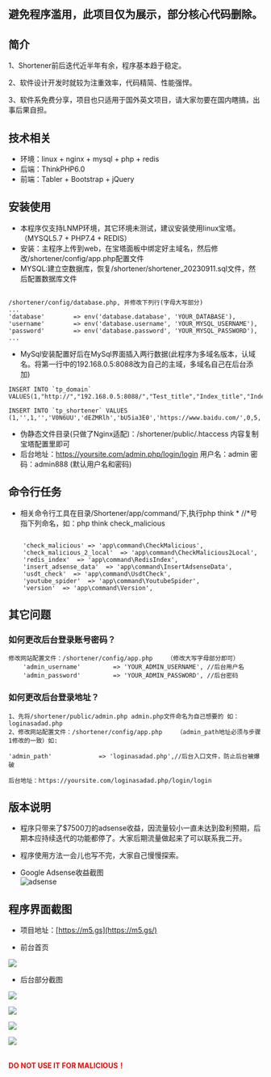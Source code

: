 ## 避免程序滥用，此项目仅为展示，部分核心代码删除。      

## 简介    

1、Shortener前后迭代近半年有余，程序基本趋于稳定。

2、软件设计开发时就较为注重效率，代码精简、性能强悍。

3、软件系免费分享，项目也只适用于国外英文项目，请大家勿要在国内瞎搞，出事后果自担。

   
## 技术相关

* 环境：linux + nginx + mysql + php + redis
* 后端：ThinkPHP6.0
* 前端：Tabler + Bootstrap + jQuery

## 安装使用

* 本程序仅支持LNMP环境，其它环境未测试，建议安装使用linux宝塔。（MYSQL5.7 + PHP7.4 + REDIS）
* 安装：主程序上传到web，在宝塔面板中绑定好主域名，然后修改/shortener/config/app.php配置文件 
* MYSQL:建立空数据库，恢复/shortener/shortener_20230911.sql文件，然后配置数据库文件
~~~

/shortener/config/database.php, 并修改下列行(字母大写部分)
...
'database'        => env('database.database', 'YOUR_DATABASE'),
'username'        => env('database.username', 'YOUR_MYSQL_USERNAME'),
'password'        => env('database.password', 'YOUR_MYSQL_PASSWORD'),
...
~~~

* MySql安装配置好后在MySql界面插入两行数据(此程序为多域名版本，认域名。将第一行中的192.168.0.5:8088改为自己的主域，多域名自己在后台添加)
~~~
INSERT INTO `tp_domain` VALUES(1,"http://","192.168.0.5:8088/","Test_title","Index_title","Index_keyword","Index_description",1,1,1,0,1,0,"");

INSERT INTO `tp_shortener` VALUES (1,'',1,'','V0N6UU','dEZMRlh','bU5ia3E0','https://www.baidu.com/',0,5,'1.1.1.1','',1648795566,0,1,0,'','',1,0,1,1,1,2,0);
~~~




* 伪静态文件目录(只做了Nginx适配)：/shortener/public/.htaccess  内容复制宝塔配置里即可
* 后台地址：https://yoursite.com/admin.php/login/login  用户名：admin  密码：admin888 (默认用户名和密码)

## 命令行任务

* 相关命令行工具在目录/Shortener/app/command/下,执行php think *  //*号指下列命名，如：php think check_malicious
~~~

    'check_malicious' => 'app\command\CheckMalicious',
    'check_malicious_2_local'  => 'app\command\CheckMalicious2Local',
    'redis_index'  => 'app\command\RedisIndex',
    'insert_adsense_data'  => 'app\command\InsertAdsenseData',
    'usdt_check'  => 'app\command\UsdtCheck',
    'youtube_spider'  => 'app\command\YoutubeSpider',
    'version'  => 'app\command\Version',

~~~

## 其它问题

### 如何更改后台登录账号密码？
~~~
修改网站配置文件：/shortener/config/app.php    （修改大写字母部分即可）
    'admin_username'         => 'YOUR_ADMIN_USERNAME', //后台用户名
    'admin_password'         => 'YOUR_ADMIN_PASSWORD', //后台密码
~~~


### 如何更改后台登录地址？
~~~
1、先将/shortener/public/admin.php admin.php文件命名为自己想要的 如：loginasadad.php
2、修改网站配置文件：/shortener/config/app.php    （admin_path地址必须与步骤1修改的一致）如:

'admin_path'             => 'loginasadad.php',//后台入口文件，防止后台被爆破

后台地址：https://yoursite.com/loginasadad.php/login/login
~~~

## 版本说明
* 程序只带来了$7500刀的adsense收益，因流量较小一直未达到盈利预期，后期本应持续迭代的功能都停了。大家后期流量做起来了可以联系我二开。

* 程序使用方法一会儿也写不完，大家自己慢慢探索。
* Google Adsense收益截图  
![adsense](/public/static/images/adsense.png)

## 程序界面截图
* 项目地址：[https://m5.gs](https://m5.gs/)  

* 前台首页  

![](/public/static/images/index.gif)

* 后台部分截图  

![](/public/static/images/2.png)  

![](/public/static/images/3.png)  

![](/public/static/images/4.png)  

![](/public/static/images/5.png)  


##
 **<font color=Red>DO NOT USE IT FOR MALICIOUS！</font>**
##

